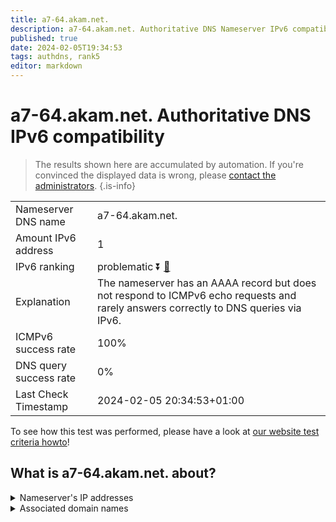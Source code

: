 ```yaml
---
title: a7-64.akam.net.
description: a7-64.akam.net. Authoritative DNS Nameserver IPv6 compatibility
published: true
date: 2024-02-05T19:34:53
tags: authdns, rank5
editor: markdown
---
```


# a7-64.akam.net. Authoritative DNS IPv6 compatibility

> The results shown here are accumulated by automation. If you're convinced the displayed data is wrong, please [contact the administrators](/howto/chat). 
{.is-info}




|   |   |
| - | - |
| Nameserver DNS name | a7-64.akam.net.
| Amount IPv6 address | 1
| IPv6 ranking | problematic :arrow_double_down: [🔗](/howto/ranking) |
| Explanation | The nameserver has an AAAA record but does not respond to ICMPv6 echo requests and rarely answers correctly to DNS queries via IPv6. |
| ICMPv6 success rate | 100%|
| DNS query success rate | 0% |
| Last Check Timestamp | 2024-02-05 20:34:53+01:00 |

To see how this test was performed, please have a look at [our website test criteria howto](/howto/testcriteria/authdns)!


## What is a7-64.akam.net. about?




<details>
<summary>Nameserver's IP addresses</summary>

2600:1406:32::40

</details>



<details>
<summary>Associated domain names</summary>

www.adobe.com

www.novartis.com

www.rabobank.com

</details>
